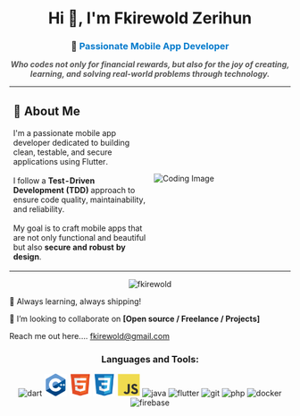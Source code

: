 <h1 align="center">Hi 👋, I'm Fkirewold Zerihun</h1>
<div align="center">
  <h3 style="margin-bottom: 0;">💙 <span style="color:#007acc;">Passionate Mobile App Developer</span></h3>
  <p><em><strong style="color:#555;">Who codes not only for financial rewards, but also for the joy of creating, learning, and solving real-world problems through technology.</strong></em></p>
</div>

<div align="center"">
<table>
  <tr>
    <td width="50%">
      <h2>👋 About Me</h2>
      <p>
        I'm a passionate mobile app developer dedicated to building clean, testable, and secure applications using Flutter. <br><br>
        I follow a <strong>Test-Driven Development (TDD)</strong> approach to ensure code quality, maintainability, and reliability. <br><br>
        My goal is to craft mobile apps that are not only functional and beautiful but also <strong>secure and robust by design</strong>.
      </p>
    </td>
    <td width="50%">
      <img src="https://media2.giphy.com/media/v1.Y2lkPTc5MGI3NjExMTJhNWJqNzEybHhnOGY4cDcwbXlmdTQ1d3BiaW9sbXMydGhpcTRrbiZlcD12MV9pbnRlcm5hbF9naWZfYnlfaWQmY3Q9Zw/qgQUggAC3Pfv687qPC/giphy.gif" alt="Coding Image" width="100%" />
    </td>
  </tr>
</table/
<p align="left">
  <img src="https://komarev.com/ghpvc/?username=fkirewold&label=Profile%20views&color=0e75b6&style=flat" alt="fkirewold" />
</p>
</div>
 <p>🎯 Always learning, always shipping!</p>
<p>👯 I’m looking to collaborate on <strong> [Open source / Freelance / Projects]</strong></strong></p>
<p>Reach me out here.... <a href="mailto:fkirewold@gmail.com">fkirewold@gmail.com</a>
</p>
<div align="center">
<h3 align="center">Languages and Tools:</h3>
<p align="center">
  <img src="https://cdn.jsdelivr.net/gh/devicons/devicon/icons/dart/dart-original.svg" alt="dart" width="40" height="40"/>
    <img src="https://raw.githubusercontent.com/devicons/devicon/master/icons/cplusplus/cplusplus-original.svg" alt="C++" width="40" height="40"/>
   <img src="https://raw.githubusercontent.com/devicons/devicon/master/icons/html5/html5-original.svg" alt="HTML5" width="40" height="40"/>
  <img src="https://raw.githubusercontent.com/devicons/devicon/master/icons/css3/css3-original.svg" alt="CSS3" width="40" height="40"/>
  <img src="https://raw.githubusercontent.com/devicons/devicon/master/icons/javascript/javascript-original.svg" alt="JavaScript" width="40" height="40"/>
  <img src="https://cdn.jsdelivr.net/gh/devicons/devicon/icons/java/java-original.svg" alt="java" width="40" height="40"/>
  <img src="https://cdn.jsdelivr.net/gh/devicons/devicon/icons/flutter/flutter-original.svg" alt="flutter" width="40" height="40"/>
  <img src="https://cdn.jsdelivr.net/gh/devicons/devicon/icons/git/git-original.svg" alt="git" width="40" height="40"/>
  <img src="https://cdn.jsdelivr.net/gh/devicons/devicon/icons/php/php-original.svg" alt="php" width="40" height="40"/>
  <img src="https://cdn.jsdelivr.net/gh/devicons/devicon/icons/docker/docker-original.svg" alt="docker" width="40" height="40"/>
  <img src="https://cdn.jsdelivr.net/gh/devicons/devicon/icons/firebase/firebase-plain.svg" alt="firebase" width="40" height="40"/>
</p>
</div>
